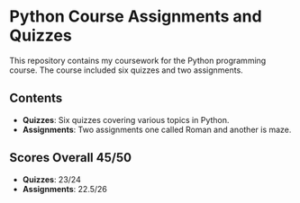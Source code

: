 # Python Course Assignments and Quizzes

This repository contains my coursework for the Python programming course. The course included six quizzes and two assignments.

## Contents

- **Quizzes**: Six quizzes covering various topics in Python.
- **Assignments**: Two assignments one called Roman and another is maze.

## Scores Overall 45/50

- **Quizzes**: 23/24
- **Assignments**: 22.5/26

